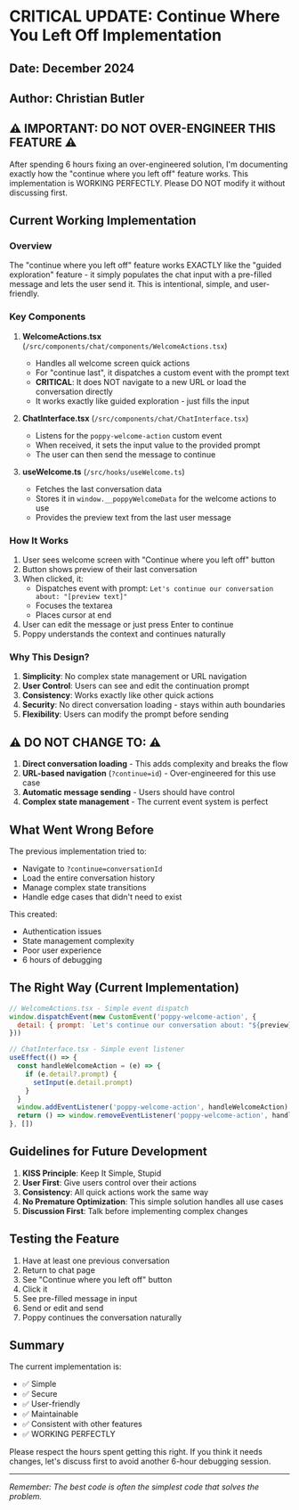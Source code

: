 # CRITICAL UPDATE: Continue Where You Left Off Implementation

## Date: December 2024
## Author: Christian Butler

## ⚠️ IMPORTANT: DO NOT OVER-ENGINEER THIS FEATURE ⚠️

After spending 6 hours fixing an over-engineered solution, I'm documenting exactly how the "continue where you left off" feature works. This implementation is WORKING PERFECTLY. Please DO NOT modify it without discussing first.

## Current Working Implementation

### Overview
The "continue where you left off" feature works EXACTLY like the "guided exploration" feature - it simply populates the chat input with a pre-filled message and lets the user send it. This is intentional, simple, and user-friendly.

### Key Components

1. **WelcomeActions.tsx** (`/src/components/chat/components/WelcomeActions.tsx`)
   - Handles all welcome screen quick actions
   - For "continue last", it dispatches a custom event with the prompt text
   - **CRITICAL**: It does NOT navigate to a new URL or load the conversation directly
   - It works exactly like guided exploration - just fills the input

2. **ChatInterface.tsx** (`/src/components/chat/ChatInterface.tsx`)
   - Listens for the `poppy-welcome-action` custom event
   - When received, it sets the input value to the provided prompt
   - The user can then send the message to continue

3. **useWelcome.ts** (`/src/hooks/useWelcome.ts`)
   - Fetches the last conversation data
   - Stores it in `window.__poppyWelcomeData` for the welcome actions to use
   - Provides the preview text from the last user message

### How It Works

1. User sees welcome screen with "Continue where you left off" button
2. Button shows preview of their last conversation
3. When clicked, it:
   - Dispatches event with prompt: `Let's continue our conversation about: "[preview text]"`
   - Focuses the textarea
   - Places cursor at end
4. User can edit the message or just press Enter to continue
5. Poppy understands the context and continues naturally

### Why This Design?

1. **Simplicity**: No complex state management or URL navigation
2. **User Control**: Users can see and edit the continuation prompt
3. **Consistency**: Works exactly like other quick actions
4. **Security**: No direct conversation loading - stays within auth boundaries
5. **Flexibility**: Users can modify the prompt before sending

## ⚠️ DO NOT CHANGE TO: ⚠️

1. **Direct conversation loading** - This adds complexity and breaks the flow
2. **URL-based navigation** (`?continue=id`) - Over-engineered for this use case
3. **Automatic message sending** - Users should have control
4. **Complex state management** - The current event system is perfect

## What Went Wrong Before

The previous implementation tried to:
- Navigate to `?continue=conversationId`
- Load the entire conversation history
- Manage complex state transitions
- Handle edge cases that didn't need to exist

This created:
- Authentication issues
- State management complexity
- Poor user experience
- 6 hours of debugging

## The Right Way (Current Implementation)

```javascript
// WelcomeActions.tsx - Simple event dispatch
window.dispatchEvent(new CustomEvent('poppy-welcome-action', {
  detail: { prompt: `Let's continue our conversation about: "${preview}"` }
}))

// ChatInterface.tsx - Simple event listener
useEffect(() => {
  const handleWelcomeAction = (e) => {
    if (e.detail?.prompt) {
      setInput(e.detail.prompt)
    }
  }
  window.addEventListener('poppy-welcome-action', handleWelcomeAction)
  return () => window.removeEventListener('poppy-welcome-action', handleWelcomeAction)
}, [])
```

## Guidelines for Future Development

1. **KISS Principle**: Keep It Simple, Stupid
2. **User First**: Give users control over their actions
3. **Consistency**: All quick actions work the same way
4. **No Premature Optimization**: This simple solution handles all use cases
5. **Discussion First**: Talk before implementing complex changes

## Testing the Feature

1. Have at least one previous conversation
2. Return to chat page
3. See "Continue where you left off" button
4. Click it
5. See pre-filled message in input
6. Send or edit and send
7. Poppy continues the conversation naturally

## Summary

The current implementation is:
- ✅ Simple
- ✅ Secure
- ✅ User-friendly
- ✅ Maintainable
- ✅ Consistent with other features
- ✅ WORKING PERFECTLY

Please respect the hours spent getting this right. If you think it needs changes, let's discuss first to avoid another 6-hour debugging session.

---

*Remember: The best code is often the simplest code that solves the problem.*
